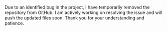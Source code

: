 

Due to an identified bug in the project, I have temporarily removed the repository from GitHub. I am actively working on resolving the issue and will push the updated files soon. Thank you for your understanding and patience.

